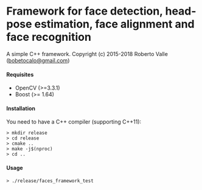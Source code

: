 # Framework for face detection, head-pose estimation, face alignment and face recognition

A simple C++ framework.
Copyright (c) 2015-2018 Roberto Valle (bobetocalo@gmail.com)

#### Requisites
- OpenCV (>=3.3.1)
- Boost (>= 1.64)

#### Installation
You need to have a C++ compiler (supporting C++11):
```
> mkdir release
> cd release
> cmake ..
> make -j$(nproc)
> cd ..
```
#### Usage
```
> ./release/faces_framework_test
```
